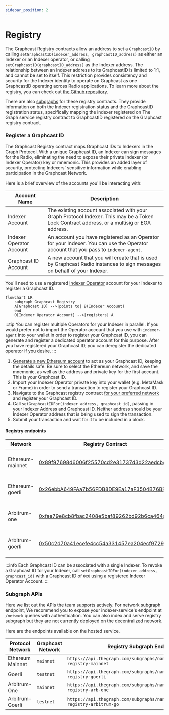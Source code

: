 ```yaml
---
sidebar_position: 2
---
```


# Registry

The Graphcast Registry contracts allow an address to set a `GraphcastID` by calling `setGraphcastID(indexer_address, graphcastID_address)` as either an Indexer or an Indexer operator, or calling `setGraphcastID(graphcastID_address)` as the Indexer address. The relationship between an Indexer address to its GraphcastID is limited to 1:1, and cannot be set to itself. This restriction provides consistency and security for the Indexer identity to operate on Graphcast as one GraphcastID operating across Radio applications. To learn more about the registry, you can check out [the Github repository](https://github.com/graphops/graphcast-registry).

There are also [subgraphs](https://github.com/graphops/graphcast-registry-subgraph) for these registry contracts. They provide information on both the Indexer registration status and the GraphcastID registration status, specifically mapping the indexer registered on The Graph service registry contract to GraphcastID registered on the Graphcast registry contract.

### Register a Graphcast ID

The Graphcast Registry contract maps Graphcast IDs to Indexers in the Graph Protocol. With a unique Graphcast ID, an Indexer can sign messages for the Radio, eliminating the need to expose their private Indexer (or Indexer Operator) key or mnemonic. This provides an added layer of security, protecting Indexers' sensitive information while enabling participation in the Graphcast Network.

Here is a brief overview of the accounts you'll be interacting with:

| Account Name             | Description                                                                                                                                |
| ------------------------ | ------------------------------------------------------------------------------------------------------------------------------------------ |
| Indexer Account          | The existing account associated with your Graph Protocol Indexer. This may be a Token Lock Contract address, or a multisig or EOA address. |
| Indexer Operator Account | An account you have registered as an Operator for your Indexer. You can use the Operator account that you pass to `indexer-agent`.         |
| Graphcast ID Account     | A new account that you will create that is used by Graphcast Radio instances to sign messages on behalf of your Indexer.                   |

You'll need to use a registered [Indexer Operator](https://thegraph.com/docs/en/network/indexing/#stake-in-the-protocol) account for your Indexer to register a Graphcast ID.

```mermaid
flowchart LR
    subgraph Graphcast Registry
    A[Graphcast ID] -->|points to| B(Indexer Account)
    end
    O[Indexer Operator Account] -->|registers| A
```

:::tip
You can register multiple Operators for your Indexer in parallel. If you would prefer not to import the Operator account that you use with `indexer-agent` into your wallet in order to register your Graphcast ID, you can generate and register a dedicated operator account for this purpose. After you have registered your Graphcast ID, you can deregister the dedicated operator if you desire.
:::

1. [Generate a new Ethereum account](https://iancoleman.io/bip39/) to act as your Graphcast ID, keeping the details safe. Be sure to select the Ethereum network, and save the mnemonic, as well as the address and private key for the first account. This is your Graphcast ID.
2. Import your Indexer Operator private key into your wallet (e.g. MetaMask or Frame) in order to send a transaction to register your Graphcast ID.
3. Navigate to the Graphcast registry contract [for your preferred network](#registry-contracts) and register your Graphcast ID.
4. Call `setGraphcastIDFor(indexer_address, graphcast_id)`, passing in your Indexer Address and Graphcast ID. Neither address should be your Indexer Operator address that is being used to sign the transaction.
5. Submit your transaction and wait for it to be included in a block.

#### Registry endpoints

| Network          | Registry Contract                                                                                                                               | Subgraph API                                                                                                                                                     |
| ---------------- | ----------------------------------------------------------------------------------------------------------------------------------------------- | ---------------------------------------------------------------------------------------------------------------------------------------------------------------- |
| Ethereum-mainnet | [0x89f97698d6006f25570cd2e31737d3d22aedcbcf](https://etherscan.io/address/0x89f97698d6006f25570cd2e31737d3d22aedcbcf#writeProxyContract)        | [https://api.thegraph.com/subgraphs/name/hopeyen/graphcast-registry-mainnet](https://api.thegraph.com/subgraphs/name/hopeyen/graphcast-registry-mainnet)         |
| Ethereum-goerli  | [0x26ebbA649FAa7b56FDB8DE9Ea17aF3504B76BFA0](https://goerli.etherscan.io/address/0x26ebbA649FAa7b56FDB8DE9Ea17aF3504B76BFA0#writeProxyContract) | [https://api.thegraph.com/subgraphs/name/hopeyen/graphcast-registry-goerli](https://api.thegraph.com/subgraphs/name/hopeyen/graphcast-registry-goerli)           |
| Arbitrum-one     | [0xfae79e8cb8fbac2408e5baf89262bd92b6ca464a](https://arbiscan.io/address/0xfae79e8cb8fbac2408e5baf89262bd92b6ca464a#writeProxyContract)         | [https://api.thegraph.com/subgraphs/name/hopeyen/graphcast-registry-arb-one](https://api.thegraph.com/subgraphs/name/hopeyen/graphcast-registry-arb-one)         |
| Arbitrum-goerli  | [0x50c2d70a41ecefe4cc54a331457ea204ecf97292](https://goerli.arbiscan.io/address/0x50c2d70a41ecefe4cc54a331457ea204ecf97292#writeProxyContract)  | [https://api.thegraph.com/subgraphs/name/hopeyen/graphcast-registry-arbitrum-go](https://api.thegraph.com/subgraphs/name/hopeyen/graphcast-registry-arbitrum-go) |

:::info
Each Graphcast ID can be associated with a single Indexer. To revoke a Graphcast ID for your Indexer, call `setGraphcastIDFor(indexer_address, graphcast_id)` with a Graphcast ID of `0x0` using a registered Indexer Operator Account.
:::

### Subgraph APIs

Here we list out the APIs the team supports actively. For network subgraph endpoint, We recommend you to expose your indexer-service's endpoint at `/network` queries with authentication. You can also index and serve registry subgraph but they are not currently deployed on the decentralized network.

Here are the endpoints available on the hosted service.

| Protocol Network | Graphcast Network | Registry Subgraph Endpoint                                                       | Network Subgraph Endpoint                                                             |
| ---------------- | ----------------- | -------------------------------------------------------------------------------- | ------------------------------------------------------------------------------------- |
| Ethereum Mainnet | `mainnet`         | `https://api.thegraph.com/subgraphs/name/hopeyen/graphcast-registry-mainnet`     | `https://api.thegraph.com/subgraphs/name/graphprotocol/graph-network-mainnet`         |
| Goerli           | `testnet`         | `https://api.thegraph.com/subgraphs/name/hopeyen/graphcast-registry-goerli`      | `https://api.thegraph.com/subgraphs/name/graphprotocol/graph-network-goerli/network`  |
| Arbitrum-One     | `mainnet`         | `https://api.thegraph.com/subgraphs/name/hopeyen/graphcast-registry-arb-one`     | `https://api.thegraph.com/subgraphs/name/graphprotocol/graph-network-arbitrum`        |
| Arbitrum-Goerli  | `testnet`         | `https://api.thegraph.com/subgraphs/name/hopeyen/graphcast-registry-arbitrum-go` | `https://api.thegraph.com/subgraphs/name/graphprotocol/graph-network-arbitrum-goerli` |

